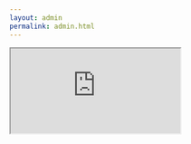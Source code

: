 ```yaml
---
layout: admin
permalink: admin.html
---
```


<iframe src="http://www.maskoolin.com">
    Your browser doesn't support iframes
</iframe>
